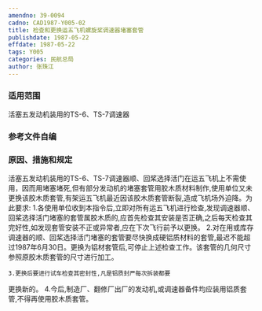 ```yaml
---
amendno: 39-0094
cadno: CAD1987-Y005-02
title: 检查和更换运五飞机螺旋桨调速器堵塞套管
publishdate: 1987-05-22
effdate: 1987-05-22
tags: Y005
categories: 民航总局
author: 张珠江
---
```


### 适用范围 
活塞五发动机装用的TS-6、TS-7调速器

### 参考文件自编

### 原因、措施和规定 
活塞五发动机装用的TS-6、TS-7调速器顺、回桨选择活门在运五飞机上不需使用，因而用堵塞堵死,但有部分发动机的堵塞套管用胶木质材料制作,使用单位又未更换该胶木质套管,有架运五飞机最近因该胶木质套管断裂,造成飞机场外迫降。为此要求: 
    1.各使用单位收到本指令后,立即对所有运五飞机进行检查,发现调速器顺、回桨选择活门堵塞的套管属胶木质的,应首先检查其安装是否正确,之后每天检查其完好性,如发现套管安装不正或异常者,应在下次飞行前予以更换。 
    2.对在用或库存调速器的顺、回桨选择活门堵塞的套管要尽快换成硬铝质材料的套管,最迟不能超过1987年6月30日。更换为铝材套管后,可停止上述检查工作。该套管的几何尺寸参照原胶木质套管的尺寸进行加工。 

    3.更换后要进行试车检查其密封性,凡是铝质封严每次拆装都要
  
更换新的。 
    4.今后,制造厂、翻修厂出厂的发动机,或调速器备件均应装用铝质套管,不得再使用胶木质套管。
